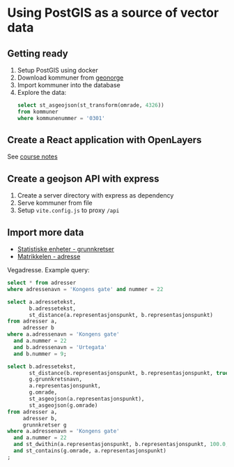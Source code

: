 # Using PostGIS as a source of vector data

## Getting ready

1. Setup PostGIS using docker
2. Download kommuner from [geonorge](https://kartkatalog.geonorge.no/metadata/administrative-enheter-kommuner/041f1e6e-bdbc-4091-b48f-8a5990f3cc5b)
3. Import kommuner into the database
4. Explore the data:
   ```sql
   select st_asgeojson(st_transform(omrade, 4326))
   from kommuner
   where kommunenummer = '0301'
   ```

## Create a React application with OpenLayers

See [course notes](https://github.com/kristiania-kws2100-2024/kristiania-kws2100-2024.github.io/tree/main#reference-material)

## Create a geojson API with express

1. Create a server directory with express as dependency
2. Serve kommuner from file
3. Setup `vite.config.js` to proxy `/api`

## Import more data

- [Statistiske enheter - grunnkretser](https://kartkatalog.geonorge.no/metadata/statistiske-enheter-grunnkretser/51d279f8-e2be-4f5e-9f72-1a53f7535ec1)
- [Matrikkelen - adresse](https://kartkatalog.geonorge.no/metadata/matrikkelen-adresse/f7df7a18-b30f-4745-bd64-d0863812350c)

Vegadresse. Example query:

```sql
select * from adresser
where adressenavn = 'Kongens gate' and nummer = 22
```

```sql
select a.adressetekst,
       b.adressetekst,
       st_distance(a.representasjonspunkt, b.representasjonspunkt)
from adresser a,
     adresser b
where a.adressenavn = 'Kongens gate'
  and a.nummer = 22
  and b.adressenavn = 'Urtegata'
  and b.nummer = 9;
```

```sql
select b.adressetekst,
       st_distance(b.representasjonspunkt, b.representasjonspunkt, true) avstand,
       g.grunnkretsnavn,
       a.representasjonspunkt,
       g.omrade,
       st_asgeojson(a.representasjonspunkt),
       st_asgeojson(g.omrade)
from adresser a,
     adresser b,
     grunnkretser g
where a.adressenavn = 'Kongens gate'
  and a.nummer = 22
  and st_dwithin(a.representasjonspunkt, b.representasjonspunkt, 100.0, true)
  and st_contains(g.omrade, a.representasjonspunkt)
;
```
